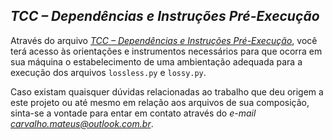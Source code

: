 ## *TCC – Dependências e Instruções Pré-Execução*

Através do arquivo *[TCC – Dependências e Instruções Pré-Execução](https://drive.google.com/file/d/1saLN6xjpuMp2hDV6sFh4DDyn6BkFN8rP/view?usp=sharing)*, você terá acesso às orientações e instrumentos necessários para que ocorra em sua máquina o estabelecimento de uma ambientação adequada para a execução dos arquivos `lossless.py` e `lossy.py`.

Caso existam quaisquer dúvidas relacionadas ao trabalho que deu origem a este projeto ou até mesmo em relação aos arquivos de sua composição, sinta-se a vontade para entar em contato através do *e-mail carvalho.mateus@outlook.com.br*.
